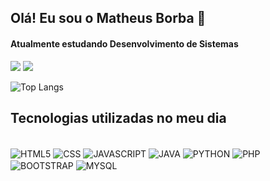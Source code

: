 ## Olá! Eu sou o Matheus Borba 🤙

#### Atualmente estudando Desenvolvimento de Sistemas
[![](https://img.shields.io/badge/LinkedIn-0077B5?style=for-the-badge&logo=linkedin&logoColor=white)](https://www.linkedin.com/in/matheus-leandro-de-borba-8152a7279/)
[![](https://img.shields.io/badge/Instagram-E4405F?style=for-the-badge&logo=instagram&logoColor=white)](https://www.instagram.com/_mborba/)

![Top Langs](https://github-readme-stats.vercel.app/api/top-langs/?username=mtsborba&layout=compact)

## Tecnologias utilizadas no meu dia

<div style="display: inline_block"><br/>
    <img align="center" alt="HTML5"src="https://img.shields.io/badge/HTML5-E34F26?style=for-the-badge&logo=html5&logoColor=white"/>
    <img align="center" alt="CSS"src="https://img.shields.io/badge/CSS3-1572B6?style=for-the-badge&logo=css3&logoColor=white"/>
    <img align="center" alt="JAVASCRIPT"src="https://img.shields.io/badge/JavaScript-323330?style=for-the-badge&logo=javascript&logoColor=F7DF1E"/>
    <img align="center" alt="JAVA"src="https://img.shields.io/badge/Java-ED8B00?style=for-the-badge&logo=openjdk&logoColor=white"/>
    <img align="center" alt="PYTHON"src="https://img.shields.io/badge/Python-14354C?style=for-the-badge&logo=python&logoColor=white"/>
    <img align="center" alt="PHP"src="https://img.shields.io/badge/PHP-777BB4?style=for-the-badge&logo=php&logoColor=white"/>
    <img align="center" alt="BOOTSTRAP"src="https://img.shields.io/badge/Bootstrap-563D7C?style=for-the-badge&logo=bootstrap&logoColor=white"/>
    <img align="center" alt="MYSQL"src="https://img.shields.io/badge/MySQL-00000F?style=for-the-badge&logo=mysql&logoColor=white"/>
</div>

